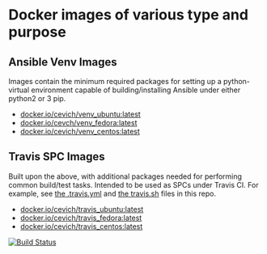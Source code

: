 # Docker images of various type and purpose

## Ansible Venv Images
Images contain the minimum required packages for setting up a python-virtual environment
capable of building/installing Ansible under either python2 or 3 pip.

* [docker.io/cevich/venv_ubuntu:latest](https://hub.docker.com/r/cevich/venv_ubuntu/)
* [docker.io/cevch/venv_fedora:latest](https://hub.docker.com/r/cevich/venv_fedora/)
* [docker.io/cevich/venv_centos:latest](https://hub.docker.com/r/cevich/venv_centos/)

## Travis SPC Images
Built upon the above, with additional packages needed for performing common build/test
tasks.  Intended to be used as SPCs under Travis CI.  For example, see
[the .travis.yml](https://github.com/cevich/dockerfiles/blob/master/.travis.yml)
and [the travis.sh](https://github.com/cevich/dockerfiles/blob/master/travis.sh)
files in this repo.

* [docker.io/cevich/travis_ubuntu:latest](https://hub.docker.com/r/cevich/travis_ubuntu/)
* [docker.io/cevich/travis_fedora:latest](https://hub.docker.com/r/cevich/travis_fedora/)
* [docker.io/cevich/travis_centos:latest](https://hub.docker.com/r/cevich/travis_centos/)

[![Build Status](https://travis-ci.org/cevich/dockerfiles.svg?branch=master)](https://travis-ci.org/cevich/dockerfiles)
